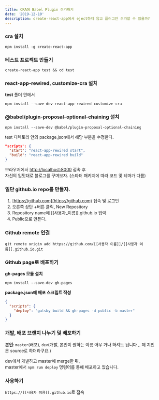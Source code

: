 ```yaml
---
title: CRA에 Babel Plugin 추가하기
date: '2019-12-10'
description: create-react-app에서 eject하지 않고 플러그인 추가할 수 있을까?
---
```


### cra 설치

```Shell
npm install -g create-react-app
```

### 테스트 프로젝트 만들기

```Shell
create-react-app test && cd test
```

### react-app-rewired, customize-cra 설치

**test** 폴더 안에서

```Shell
npm install --save-dev react-app-rewired customize-cra
```

### @babel/plugin-proposal-optional-chaining 설치

```Shell
npm install --save-dev @babel/plugin-proposal-optional-chaining
```

test 디렉토리 안의 package.json에서 해당 부분을 수정한다.
```JSON
"scripts": {
  "start": "react-app-rewired start",
  "build": "react-app-rewired build"
}
```

브라우저에서 [http://localhost:8000](http://localhost:8000) 접속 후  
자신의 입맛대로 블로그를 꾸며보자. (스타터 패키지에 따라 코드 및 테마가 다름)

### 일단 github.io repo를 만들자.

1. [https://github.com](https://github.com) 접속 및 로그인
2. 오른쪽 상단 +버튼 클릭, New Repository
3. Repository name에 [[사용자_이름]].github.io 입력
4. Public으로 만든다.

### Github remote 연결

```Shell
git remote origin add https://github.com/[[사용자 이름]]/[[사용자 이름]].github.io.git
```

### Github page로 배포하기

**gh-pages 모듈 설치**

```Shell
npm install --save-dev gh-pages
```

**package.json에 배포 스크립트 작성**

```JSON
{
  "scripts": {
    "deploy": "gatsby build && gh-pages -d public -b master"
  }
}
```

### 개발, 배포 브랜치 나누기 및 배포하기

**본인**: `master`(배포), `dev`(개발, 본인이 원하는 이름 아무 거나 하셔도 됩니다 ,, 제 지인은 source로 하더라구요.)

dev에서 개발하고 master에 merge한 뒤,  
master에서 `npm run deploy` 명령어를 통해 배포하고 있습니다.

### 사용하기

`https://[[사용자 이름]].github.io`로 접속
